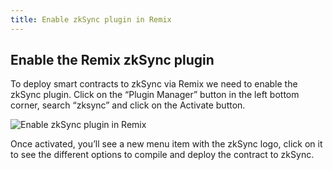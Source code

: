 ```yaml
---
title: Enable zkSync plugin in Remix
---
```


## Enable the Remix zkSync plugin

To deploy smart contracts to zkSync via Remix we need to enable the zkSync plugin. Click on the “Plugin Manager” button in the left bottom corner, search “zksync” and click on the Activate button.

![Enable zkSync plugin in Remix](/images/enable-remix-plugin.gif)

Once activated, you’ll see a new menu item with the zkSync logo, click on it to see the different options to compile and deploy the contract to zkSync. 
